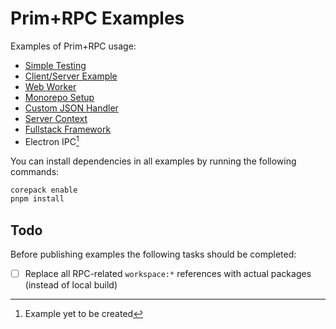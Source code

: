 # Prim+RPC Examples

Examples of Prim+RPC usage:

- [Simple Testing](./examples/01-simple-test/)
- [Client/Server Example](./examples/02-client-server/)
- [Web Worker](./examples/03-web-worker)
- [Monorepo Setup](./examples/04-monorepo)
- [Custom JSON Handler](./examples/05-custom-handler)
- [Server Context](./examples/06-server-context)
- [Fullstack Framework](./examples/07-fullstack-framework)
- Electron IPC[^1]

You can install dependencies in all examples by running the following commands:

```zsh
corepack enable
pnpm install
```

## Todo

Before publishing examples the following tasks should be completed:

- [ ] Replace all RPC-related `workspace:*` references with actual packages
      (instead of local build)

[^1]: Example yet to be created
